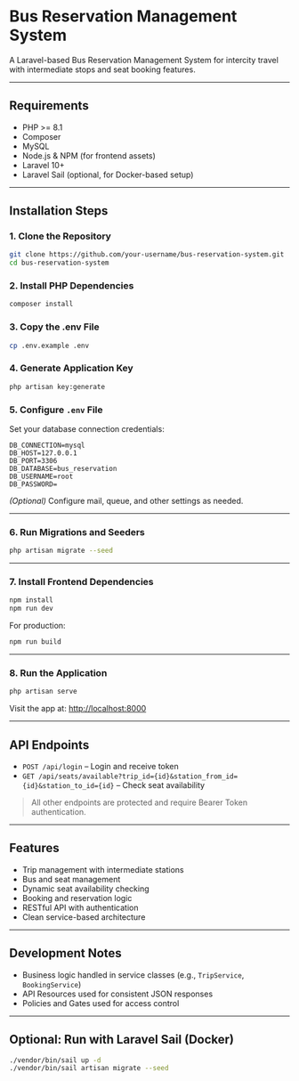 # Bus Reservation Management System

A Laravel-based Bus Reservation Management System for intercity travel with intermediate stops and seat booking features.

---

## Requirements

- PHP >= 8.1  
- Composer  
- MySQL  
- Node.js & NPM (for frontend assets)  
- Laravel 10+  
- Laravel Sail (optional, for Docker-based setup)

---

## Installation Steps

### 1. Clone the Repository

```bash
git clone https://github.com/your-username/bus-reservation-system.git
cd bus-reservation-system
```

### 2. Install PHP Dependencies

```bash
composer install
```

### 3. Copy the .env File

```bash
cp .env.example .env
```

### 4. Generate Application Key

```bash
php artisan key:generate
```

### 5. Configure `.env` File

Set your database connection credentials:

```env
DB_CONNECTION=mysql
DB_HOST=127.0.0.1
DB_PORT=3306
DB_DATABASE=bus_reservation
DB_USERNAME=root
DB_PASSWORD=
```

*(Optional)* Configure mail, queue, and other settings as needed.

---

### 6. Run Migrations and Seeders

```bash
php artisan migrate --seed
```

---

### 7. Install Frontend Dependencies

```bash
npm install
npm run dev
```

For production:

```bash
npm run build
```

---

### 8. Run the Application

```bash
php artisan serve
```

Visit the app at: [http://localhost:8000](http://localhost:8000)

---

## API Endpoints

- `POST /api/login` – Login and receive token  
- `GET /api/seats/available?trip_id={id}&station_from_id={id}&station_to_id={id}` – Check seat availability  

> All other endpoints are protected and require Bearer Token authentication.

---

## Features

- Trip management with intermediate stations  
- Bus and seat management  
- Dynamic seat availability checking  
- Booking and reservation logic  
- RESTful API with authentication  
- Clean service-based architecture

---

## Development Notes

- Business logic handled in service classes (e.g., `TripService`, `BookingService`)  
- API Resources used for consistent JSON responses  
- Policies and Gates used for access control  

---

## Optional: Run with Laravel Sail (Docker)

```bash
./vendor/bin/sail up -d
./vendor/bin/sail artisan migrate --seed
```


